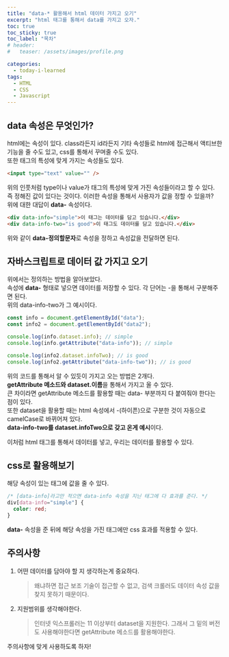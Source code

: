 ```yaml
---
title: "data-* 활용해서 html 데이터 가지고 오기"
excerpt: "html 태그를 통해서 data를 가지고 오자."
toc: true
toc_sticky: true
toc_label: "목차"
# header:
#   teaser: /assets/images/profile.png

categories:
  - today-i-learned
tags:
  - HTML
  - CSS
  - Javascript
---
```


## data 속성은 무엇인가?

html에는 속성이 있다. class라든지 id라든지 기타 속성들로 html에 접근해서 액티브한 기능을 줄 수도 있고, css를 통해서 꾸며줄 수도 있다.  
또한 태그의 특성에 맞게 가지는 속성들도 있다.

```html
<input type="text" value="" />
```

위의 인풋처럼 type이나 value가 태그의 특성에 맞게 가진 속성들이라고 할 수 있다.  
즉 정해진 값이 있다는 것이다. 이러한 속성을 통해서 사용자가 값을 정할 수 있을까?  
위에 대한 대답이 **data-** 속성이다.

```html
<div data-info="simple">이 태그는 데이터를 담고 있습니다.</div>
<div data-info-two="is good">이 태그도 데이터를 담고 있습니다.</div>
```

위와 같이 **data-정의할문자**로 속성을 정하고 속성값을 전달하면 된다.

## 자바스크립트로 데이터 값 가지고 오기

위에서는 정의하는 방법을 알아보았다.  
속성에 **data-** 형태로 넣으면 데이터를 저장할 수 있다. 각 단어는 -을 통해서 구분해주면 된다.  
위의 data-info-two가 그 예시이다.

```js
const info = document.getElementById("data");
const info2 = document.getElementById("data2");

console.log(info.dataset.info); // simple
console.log(info.getAttribute("data-info")); // simple

console.log(info2.dataset.infoTwo); // is good
console.log(info2.getAttribute("data-info-two")); // is good
```

위의 코드를 통해서 알 수 있듯이 가지고 오는 방법은 2개다.  
**getAttribute 메소드와 dataset.이름**을 통해서 가지고 올 수 있다.  
큰 차이라면 getAttribute 메소드를 활용할 때는 data- 부분까지 다 붙여줘야 한다는 점이 있다.  
또한 dataset을 활용할 때는 html 속성에서 -(하이픈)으로 구분한 것이 자동으로 camelCase로 바뀌어져 있다.  
**data-info-two를 dataset.infoTwo으로 갖고 온게 예시**이다.

이처럼 html 태그를 통해서 데이터를 넣고, 우리는 데이터를 활용할 수 있다.

## css로 활용해보기

해당 속성이 있는 태그에 값을 줄 수 있다.

```css
/* [data-info]라고만 적으면 data-info 속성을 지닌 태그에 다 효과를 준다. */
div[data-info="simple"] {
  color: red;
}
```

**data-** 속성을 준 뒤에 해당 속성을 가진 태그에만 css 효과를 적용할 수 있다.

## 주의사항

1. 어떤 데이터를 담아야 할 지 생각하는게 중요하다.
   > 왜냐하면 접근 보조 기술이 접근할 수 없고, 검색 크롤러도 데이터 속성 값을 찾지 못하기 때문이다.
2. 지원범위를 생각해야한다.
   > 인터넷 익스프롤러는 11 이상부터 dataset을 지원한다. 그래서 그 밑의 버전도 사용해야한다면 getAttribute 메소드를 활용해야한다.

주의사항에 맞게 사용하도록 하자!

